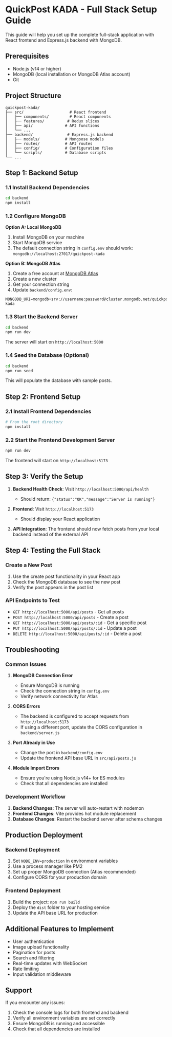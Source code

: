 # QuickPost KADA - Full Stack Setup Guide

This guide will help you set up the complete full-stack application with React frontend and Express.js backend with MongoDB.

## Prerequisites

- Node.js (v14 or higher)
- MongoDB (local installation or MongoDB Atlas account)
- Git

## Project Structure

```
quickpost-kada/
├── src/                    # React frontend
│   ├── components/         # React components
│   ├── features/          # Redux slices
│   ├── api/              # API functions
│   └── ...
├── backend/               # Express.js backend
│   ├── models/           # Mongoose models
│   ├── routes/           # API routes
│   ├── config/           # Configuration files
│   └── scripts/          # Database scripts
└── ...
```

## Step 1: Backend Setup

### 1.1 Install Backend Dependencies

```bash
cd backend
npm install
```

### 1.2 Configure MongoDB

**Option A: Local MongoDB**

1. Install MongoDB on your machine
2. Start MongoDB service
3. The default connection string in `config.env` should work: `mongodb://localhost:27017/quickpost-kada`

**Option B: MongoDB Atlas**

1. Create a free account at [MongoDB Atlas](https://www.mongodb.com/atlas)
2. Create a new cluster
3. Get your connection string
4. Update `backend/config.env`:

```
MONGODB_URI=mongodb+srv://username:password@cluster.mongodb.net/quickpost-kada
```

### 1.3 Start the Backend Server

```bash
cd backend
npm run dev
```

The server will start on `http://localhost:5000`

### 1.4 Seed the Database (Optional)

```bash
cd backend
npm run seed
```

This will populate the database with sample posts.

## Step 2: Frontend Setup

### 2.1 Install Frontend Dependencies

```bash
# From the root directory
npm install
```

### 2.2 Start the Frontend Development Server

```bash
npm run dev
```

The frontend will start on `http://localhost:5173`

## Step 3: Verify the Setup

1. **Backend Health Check**: Visit `http://localhost:5000/api/health`

   - Should return: `{"status":"OK","message":"Server is running"}`

2. **Frontend**: Visit `http://localhost:5173`

   - Should display your React application

3. **API Integration**: The frontend should now fetch posts from your local backend instead of the external API

## Step 4: Testing the Full Stack

### Create a New Post

1. Use the create post functionality in your React app
2. Check the MongoDB database to see the new post
3. Verify the post appears in the post list

### API Endpoints to Test

- `GET http://localhost:5000/api/posts` - Get all posts
- `POST http://localhost:5000/api/posts` - Create a post
- `GET http://localhost:5000/api/posts/:id` - Get a specific post
- `PUT http://localhost:5000/api/posts/:id` - Update a post
- `DELETE http://localhost:5000/api/posts/:id` - Delete a post

## Troubleshooting

### Common Issues

1. **MongoDB Connection Error**

   - Ensure MongoDB is running
   - Check the connection string in `config.env`
   - Verify network connectivity for Atlas

2. **CORS Errors**

   - The backend is configured to accept requests from `http://localhost:5173`
   - If using a different port, update the CORS configuration in `backend/server.js`

3. **Port Already in Use**

   - Change the port in `backend/config.env`
   - Update the frontend API base URL in `src/api/posts.js`

4. **Module Import Errors**
   - Ensure you're using Node.js v14+ for ES modules
   - Check that all dependencies are installed

### Development Workflow

1. **Backend Changes**: The server will auto-restart with nodemon
2. **Frontend Changes**: Vite provides hot module replacement
3. **Database Changes**: Restart the backend server after schema changes

## Production Deployment

### Backend Deployment

1. Set `NODE_ENV=production` in environment variables
2. Use a process manager like PM2
3. Set up proper MongoDB connection (Atlas recommended)
4. Configure CORS for your production domain

### Frontend Deployment

1. Build the project: `npm run build`
2. Deploy the `dist` folder to your hosting service
3. Update the API base URL for production

## Additional Features to Implement

- User authentication
- Image upload functionality
- Pagination for posts
- Search and filtering
- Real-time updates with WebSocket
- Rate limiting
- Input validation middleware

## Support

If you encounter any issues:

1. Check the console logs for both frontend and backend
2. Verify all environment variables are set correctly
3. Ensure MongoDB is running and accessible
4. Check that all dependencies are installed
